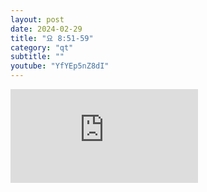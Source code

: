 ```yaml
---
layout: post
date: 2024-02-29
title: "요 8:51-59"
category: "qt"
subtitle: ""
youtube: "YfYEp5nZ8dI"
---
```


<div class="youtube margin-large">
    <iframe src="https://www.youtube.com/embed/YfYEp5nZ8dI" title="YouTube video player" frameborder="0" allow="accelerometer; autoplay; clipboard-write; encrypted-media; gyroscope; picture-in-picture; web-share" allowfullscreen></iframe>
</div>

